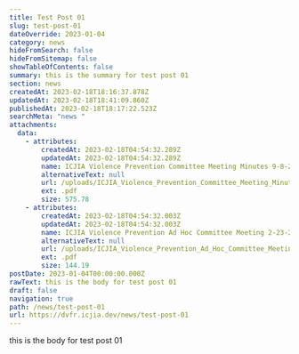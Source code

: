 ```yaml
---
title: Test Post 01
slug: test-post-01
dateOverride: 2023-01-04
category: news
hideFromSearch: false
hideFromSitemap: false
showTableOfContents: false
summary: this is the summary for test post 01
section: news
createdAt: 2023-02-18T18:16:37.878Z
updatedAt: 2023-02-18T18:41:09.860Z
publishedAt: 2023-02-18T18:17:22.523Z
searchMeta: "news "
attachments:
  data:
    - attributes:
        createdAt: 2023-02-18T04:54:32.289Z
        updatedAt: 2023-02-18T04:54:32.289Z
        name: ICJIA Violence Prevention Committee Meeting Minutes 9-8-22.pdf
        alternativeText: null
        url: /uploads/ICJIA_Violence_Prevention_Committee_Meeting_Minutes_9_8_22_ad81760508.pdf
        ext: .pdf
        size: 575.78
    - attributes:
        createdAt: 2023-02-18T04:54:32.003Z
        updatedAt: 2023-02-18T04:54:32.003Z
        name: ICJIA Violence Prevention Ad Hoc Committee Meeting 2-23-23.pdf
        alternativeText: null
        url: /uploads/ICJIA_Violence_Prevention_Ad_Hoc_Committee_Meeting_2_23_23_454d733c52.pdf
        ext: .pdf
        size: 144.19
postDate: 2023-01-04T00:00:00.000Z
rawText: this is the body for test post 01
draft: false
navigation: true
path: /news/test-post-01
url: https://dvfr.icjia.dev/news/test-post-01
---
```


this is the body for test post 01

